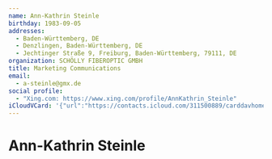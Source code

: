 ```yaml
---
name: Ann-Kathrin Steinle
birthday: 1983-09-05
addresses:
  - Baden-Württemberg, DE
  - Denzlingen, Baden-Württemberg, DE
  - Jechtinger Straße 9, Freiburg, Baden-Württemberg, 79111, DE
organization: SCHÖLLY FIBEROPTIC GMBH
title: Marketing Communications
email:
  - a-steinle@gmx.de
social profile:
  - "Xing.com: https://www.xing.com/profile/AnnKathrin_Steinle"
iCloudVCard: '{"url":"https://contacts.icloud.com/311500889/carddavhome/card/Y2NmODgzYjktMmNhMS00NTBlLWIxMGMtYWU4YTQ2OWNiZjQw.vcf","etag":"\"kmfhdzo7\"","data":"BEGIN:VCARD\r\nVERSION:3.0\r\nFN:\r\nN:Steinle;Ann-Kathrin;;;\r\nUID:ccf883b9-2ca1-450e-b10c-ae8a469cbf40\r\nBDAY;VALUE=date:1983-09-05\r\nADR:;;;;Baden-Württemberg;;DE;\r\nADR:;;;Denzlingen;Baden-Württemberg;;DE;\r\nADR:;;Jechtinger Straße 9;Freiburg;Baden-Württemberg;79111;DE;\r\nitem1.X-ABLABEL:Work\r\nitem3.X-ABLABEL:Work\r\nitem4.X-ABLABEL:Work\r\nPRODID:-//Apple Inc.//iOS 10.2.1//EN\r\nREV:2025-04-03T22:10:45Z\r\nORG:SCHÖLLY FIBEROPTIC GMBH;\r\nTITLE:Marketing Communications\r\nEMAIL:a-steinle@gmx.de\r\n;VALUE=uri:https://gateway.icloud.com/contacts/311500889/ck/card/bb451c5266\r\n ae2b6d9bcf32680a9a4b4c\r\nX-SOCIALPROFILE;type=xing.com;x-user=AnnKathrin_Steinle:https://www.xing.co\r\n m/profile/AnnKathrin_Steinle\r\nEND:VCARD"}'
---
```

# Ann-Kathrin Steinle